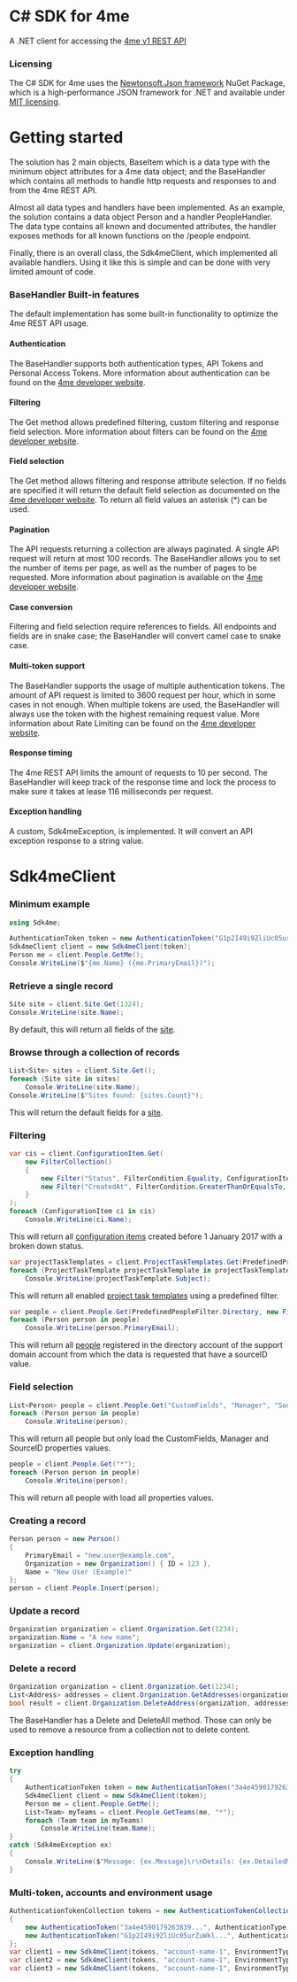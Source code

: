 # C# SDK for 4me
A .NET client for accessing the [4me v1 REST API](https://developer.4me.com/)

### Licensing
The C# SDK for 4me uses the [Newtonsoft.Json framework](https://github.com/JamesNK/Newtonsoft.Json) NuGet Package, which is a high-performance JSON framework for .NET and available under [MIT licensing](https://github.com/JamesNK/Newtonsoft.Json/blob/master/LICENSE.md).


# Getting started
The solution has 2 main objects, BaseItem which is a data type with the minimum object attributes for a 4me data object; and the BaseHandler which contains all methods to handle http requests and responses to and from the 4me REST API.

Almost all data types and handlers have been implemented. As an example, the solution contains a data object Person and a handler PeopleHandler. The data type contains all known and documented attributes, the handler exposes methods for all known functions on the /people endpoint.

Finally, there is an overall class, the Sdk4meClient, which implemented all available handlers. Using it like this is simple and can be done with very limited amount of code.

### BaseHandler Built-in features
The default implementation has some built-in functionality to optimize the 4me REST API usage.

#### Authentication
The BaseHandler supports both authentication types, API Tokens and Personal Access Tokens. More information about authentication can be found on the [4me developer website](https://developer.4me.com/v1/#authentication).

#### Filtering
The Get method allows predefined filtering, custom filtering and response field selection. More information about filters can be found on the [4me developer website](https://developer.4me.com/v1/general/filtering/).

#### Field selection
The Get method allows filtering and response attribute selection. If no fields are specified it will return the default field selection as documented on the [4me developer website](https://developer.4me.com/v1/general/field_selection/). To return all field values an asterisk (*) can be used.

#### Pagination
The API requests returning a collection are always paginated. A single API request will return at most 100 records. The BaseHandler allows you to set the number of items per page, as well as the number of pages to be requested. More information about pagination is available on the [4me developer website](https://developer.4me.com/v1/general/pagination/).

#### Case conversion
Filtering and field selection require references to fields. All endpoints and fields are in snake case; the BaseHandler will convert camel case to snake case.

#### Multi-token support
The BaseHandler supports the usage of multiple authentication tokens. The amount of API request is limited to 3600 request per hour, which in some cases in not enough. When multiple tokens are used, the BaseHandler will always use the token with the highest remaining request value. More information about Rate Limiting can be found on the [4me developer website](https://developer.4me.com/v1/#rate-limiting).

#### Response timing
The 4me REST API limits the amount of requests to 10 per second.  The BaseHandler will keep track of the response time and lock the process to make sure it takes at lease 116 milliseconds per request.

#### Exception handling
A custom, Sdk4meException, is implemented. It will convert an API exception response to a string value.


# Sdk4meClient
### Minimum example
```csharp
using Sdk4me;

AuthenticationToken token = new AuthenticationToken("G1p2I49i9ZliUc05urZuWkl...", AuthenticationType.BearerAuthentication);
Sdk4meClient client = new Sdk4meClient(token);
Person me = client.People.GetMe();
Console.WriteLine($"{me.Name} ({me.PrimaryEmail})");
```

### Retrieve a single record
```csharp
Site site = client.Site.Get(1324);
Console.WriteLine(site.Name);
```
By default, this will return all fields of the [site](https://developer.4me.com/v1/sites/#fields).

### Browse through a collection of records
```csharp
List<Site> sites = client.Site.Get();
foreach (Site site in sites)
    Console.WriteLine(site.Name);
Console.WriteLine($"Sites found: {sites.Count}");
```
This will return the default fields for a [site](https://developer.4me.com/v1/sites/#fields).

### Filtering
```csharp
var cis = client.ConfigurationItem.Get(
    new FilterCollection()
    {
        new Filter("Status", FilterCondition.Equality, ConfigurationItemStatusType.BrokenDown),
        new Filter("CreatedAt", FilterCondition.GreaterThanOrEqualsTo, new DateTime(2017,1,1))
    }
);
foreach (ConfigurationItem ci in cis)
    Console.WriteLine(ci.Name);
```
This will return all [configuration items](https://developer.4me.com/v1/configuration_items/) created before 1 January 2017 with a broken down status.

```csharp
var projectTaskTemplates = client.ProjectTaskTemplates.Get(PredefinedProjectTaskTemplateFilter.Enabled);
foreach (ProjectTaskTemplate projectTaskTemplate in projectTaskTemplates)
	Console.WriteLine(projectTaskTemplate.Subject);
```
This will return all enabled [project task templates](https://developer.4me.com/v1/project_task_templates/) using a predefined filter.

```csharp
var people = client.People.Get(PredefinedPeopleFilter.Directory, new Filter("sourceID", FilterCondition.Present));
foreach (Person person in people)
    Console.WriteLine(person.PrimaryEmail);
```
This will return all [people](https://developer.4me.com/v1/people/) registered in the directory account of the support domain account from which the data is requested that have a sourceID value.

### Field selection
```csharp
List<Person> people = client.People.Get("CustomFields", "Manager", "SourceID");
foreach (Person person in people)
    Console.WriteLine(person);
```
This will return all people but only load the CustomFields, Manager and SourceID properties values.

```csharp
people = client.People.Get("*");
foreach (Person person in people)
    Console.WriteLine(person);
```
This will return all people with load all properties values.

### Creating a record
```csharp
Person person = new Person()
{
    PrimaryEmail = "new.user@example.com",
    Organization = new Organization() { ID = 123 },
    Name = "New User (Example)"
};
person = client.People.Insert(person);
```

### Update a record
```csharp
Organization organization = client.Organization.Get(1234);
organization.Name = "A new name";
organization = client.Organization.Update(organization);
```

### Delete a record
```csharp
Organization organization = client.Organization.Get(1234);
List<Address> addresses = client.Organization.GetAddresses(organization);
bool result = client.Organization.DeleteAddress(organization, addresses[1]);
```
The BaseHandler has a Delete and DeleteAll method. Those can only be used to remove a resource from a collection not to delete content. 

### Exception handling
```csharp
try
{
    AuthenticationToken token = new AuthenticationToken("3a4e4590179263839...");
    Sdk4meClient client = new Sdk4meClient(token);
    Person me = client.People.GetMe();
    List<Team> myTeams = client.People.GetTeams(me, "*");
    foreach (Team team in myTeams)
        Console.WriteLine(team.Name);
}
catch (Sdk4meException ex)
{
    Console.WriteLine($"Message: {ex.Message}\r\nDetails: {ex.DetailedMessage}");
}
```

### Multi-token, accounts and environment usage
```csharp
AuthenticationTokenCollection tokens = new AuthenticationTokenCollection()
{
    new AuthenticationToken("3a4e4590179263839...", AuthenticationType.BasicAuthentication),
    new AuthenticationToken("G1p2I49i9ZliUc05urZuWkl...", AuthenticationType.BearerAuthentication),
};
var client1 = new Sdk4meClient(tokens, "account-name-1", EnvironmentType.Production);
var client2 = new Sdk4meClient(tokens, "account-name-1", EnvironmentType.Quality);
var client3 = new Sdk4meClient(tokens, "account-name-1", EnvironmentType.Demo);
```